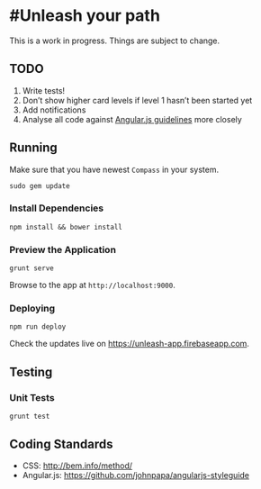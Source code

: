 # #Unleash your path

This is a work in progress. Things are subject to change.

## TODO

1. Write tests!
2. Don’t show higher card levels if level 1 hasn’t been started yet
3. Add notifications
4. Analyse all code against [Angular.js guidelines](#coding-standards) more closely

## Running

Make sure that you have newest `Compass` in your system.

```
sudo gem update
```

### Install Dependencies

```
npm install && bower install
```

### Preview the Application

```
grunt serve
```

Browse to the app at `http://localhost:9000`.

### Deploying

```
npm run deploy
```

Check the updates live on https://unleash-app.firebaseapp.com.

## Testing

### Unit Tests

```
grunt test
```

## Coding Standards

* CSS: http://bem.info/method/
* Angular.js: https://github.com/johnpapa/angularjs-styleguide
